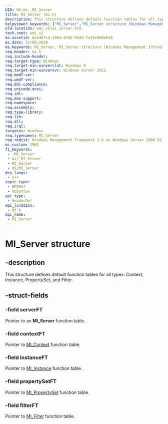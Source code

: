 ```yaml
---
UID: NS:mi._MI_Server
title: MI_Server (mi.h)
description: This structure defines default function tables for all types:\_Context, Instance, PropertySet, and Filter.
helpviewer_keywords: ["MI_Server","MI_Server structure [Windows Management Infrastructure (MI)]","mi/MI_Server","wmi._mi_server","wmi_v2.mi_server"]
old-location: wmi_v2\mi_server.htm
tech.root: wmi_v2
ms.assetid: bbe367c4-1964-4f6d-9345-fa19c090e018
ms.date: 12/05/2018
ms.keywords: MI_Server, MI_Server structure [Windows Management Infrastructure (MI)], mi/MI_Server, wmi._mi_server, wmi_v2.mi_server
req.header: mi.h
req.include-header: 
req.target-type: Windows
req.target-min-winverclnt: Windows 8
req.target-min-winversvr: Windows Server 2012
req.kmdf-ver: 
req.umdf-ver: 
req.ddi-compliance: 
req.unicode-ansi: 
req.idl: 
req.max-support: 
req.namespace: 
req.assembly: 
req.type-library: 
req.lib: 
req.dll: 
req.irql: 
targetos: Windows
req.typenames: MI_Server
req.redist: Windows Management Framework 3.0 on Windows Server 2008 R2 with SP1, Windows 7 with SP1, and Windows Server 2008 with SP2
ms.custom: 19H1
f1_keywords:
 - _MI_Server
 - mi/_MI_Server
 - MI_Server
 - mi/MI_Server
dev_langs:
 - c++
topic_type:
 - APIRef
 - kbSyntax
api_type:
 - HeaderDef
api_location:
 - Mi.h
api_name:
 - MI_Server
---
```


# MI_Server structure


## -description

This structure defines default function tables
 for all types: Context, Instance, PropertySet, and Filter.

## -struct-fields

### -field serverFT

Pointer to an <b>MI_Server</b> function table.

### -field contextFT

Pointer to <a href="https://docs.microsoft.com/windows/desktop/api/mi/ns-mi-mi_context">MI_Context</a> function table.

### -field instanceFT

Pointer to <a href="https://docs.microsoft.com/windows/desktop/api/mi/ns-mi-mi_instance">MI_Instance</a> function table.

### -field propertySetFT

Pointer to <a href="https://docs.microsoft.com/windows/desktop/api/mi/ns-mi-mi_propertyset">MI_PropertySet</a> function table.

### -field filterFT

Pointer to <a href="https://docs.microsoft.com/windows/desktop/api/mi/ns-mi-mi_filter">MI_Filter</a> function table.

